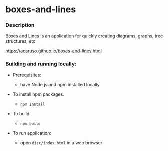 # boxes-and-lines

### Description

Boxes and Lines is an application for quickly creating diagrams, graphs, tree structures, etc.

https://acaruso.github.io/boxes-and-lines.html

### Building and running locally:

- Prerequisites:
    - have Node.js and npm installed locally

- To install npm packages:
    - `npm install`

- To build:
    - `npm build`

- To run application:
    - open `dist/index.html` in a web browser

